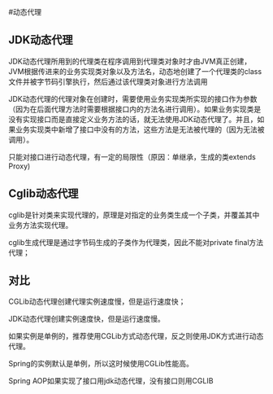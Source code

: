 #动态代理

## JDK动态代理
JDK动态代理所用到的代理类在程序调用到代理类对象时才由JVM真正创建，JVM根据传进来的业务实现类对象以及方法名，动态地创建了一个代理类的class文件并被字节码引擎执行，然后通过该代理类对象进行方法调用

JDK动态代理的代理对象在创建时，需要使用业务实现类所实现的接口作为参数（因为在后面代理方法时需要根据接口内的方法名进行调用）。如果业务实现类是没有实现接口而是直接定义业务方法的话，就无法使用JDK动态代理了。并且，如果业务实现类中新增了接口中没有的方法，这些方法是无法被代理的（因为无法被调用）。

只能对接口进行动态代理，有一定的局限性（原因：单继承，生成的类extends Proxy)

## Cglib动态代理
cglib是针对类来实现代理的，原理是对指定的业务类生成一个子类，并覆盖其中业务方法实现代理。

cglib生成代理是通过字节码生成的子类作为代理类，因此不能对private final方法代理；

## 对比
CGLib动态代理创建代理实例速度慢，但是运行速度快；

JDK动态代理创建实例速度快，但是运行速度慢。

如果实例是单例的，推荐使用CGLib方式动态代理，反之则使用JDK方式进行动态代理。

Spring的实例默认是单例，所以这时候使用CGLib性能高。 

Spring AOP如果实现了接口用jdk动态代理，没有接口则用CGLIB